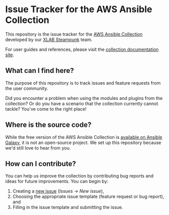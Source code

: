 # Issue Tracker for the AWS Ansible Collection

This repository is the issue tracker for the
[AWS Ansible Collection](https://galaxy.ansible.com/steampunk/aws)
developed by our [XLAB Steampunk](https://steampunk.si/) team.

For user guides and references, please visit the
[collection documentation site](https://docs.steampunk.si/aws/).

## What can I find here?

The purpose of this repository is to track issues and feature requests
from the user community.

Did you encounter a problem when using the modules and plugins from the
collection? Or do you have a scenario that the collection currently
cannot tackle? You've come to the right place!


## Where is the source code?

While the free version of the AWS Ansible Collection is [available on
Ansible Galaxy](https://galaxy.ansible.com/steampunk/aws), it is not an
open-source project. We set up this repository because we'd still love
to hear from you.


## How can I contribute?

You can help us improve the collection by contributing bug reports and
ideas for future improvements. You can begin by:

1. Creating a [new issue](https://github.com/xlab-si/steampunk.aws/issues/new/choose) (_Issues -> New issue_),
2. Choosing the appropriate issue template (feature request or bug
   report), and
3. Filling in the issue template and submitting the issue.
